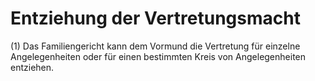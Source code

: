 # Entziehung der Vertretungsmacht

(1) Das Familiengericht kann dem Vormund die Vertretung für einzelne Angelegenheiten oder für einen bestimmten Kreis von Angelegenheiten entziehen.